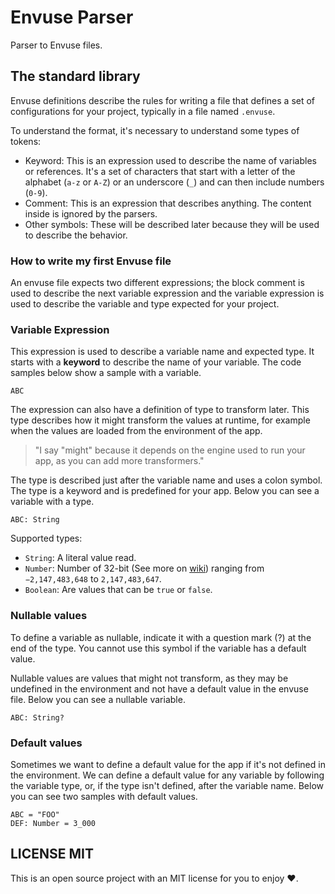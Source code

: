 # Envuse Parser

Parser to Envuse files.

## The standard library

Envuse definitions describe the rules for writing a file that defines a set of configurations for your project, typically in a file named `.envuse`.

To understand the format, it's necessary to understand some types of tokens:

- Keyword: This is an expression used to describe the name of variables or references. It's a set of characters that start with a letter of the alphabet (`a-z` or `A-Z`) or an underscore (`_`) and can then include numbers (`0-9`).
- Comment: This is an expression that describes anything. The content inside is ignored by the parsers.
- Other symbols: These will be described later because they will be used to describe the behavior.


### How to write my first Envuse file

An envuse file expects two different expressions; the block comment is used to describe the next variable expression and the variable expression is used to describe the variable and type expected for your project.

### Variable Expression

This expression is used to describe a variable name and expected type. It starts with a **keyword** to describe the name of your variable. The code samples below show a sample with a variable.

```envuse
ABC
```

The expression can also have a definition of type to transform later. This type describes how it might transform the values at runtime, for example when the values are loaded from the environment of the app.

> "I say "might" because it depends on the engine used to run your app, as you can add more transformers."

The type is described just after the variable name and uses a colon symbol. The type is a keyword and is predefined for your app. Below you can see a variable with a type.

```envuse
ABC: String
```

Supported types:

- `String`: A literal value read.
- `Number`: Number of 32-bit (See more on [wiki](https://en.wikipedia.org/wiki/32-bit_computing)) ranging from `−2,147,483,648` to `2,147,483,647`.
- `Boolean`: Are values that can be `true` or `false`.

### Nullable values

To define a variable as nullable, indicate it with a question mark (?) at the end of the type. You cannot use this symbol if the variable has a default value.

Nullable values are values that might not transform, as they may be undefined in the environment and not have a default value in the envuse file. Below you can see a nullable variable.

```envuse
ABC: String?
```

### Default values

Sometimes we want to define a default value for the app if it's not defined in the environment. We can define a default value for any variable by following the variable type, or, if the type isn't defined, after the variable name. Below you can see two samples with default values.

```envuse
ABC = "FOO"
DEF: Number = 3_000
```




## LICENSE MIT

This is an open source project with an MIT license for you to enjoy ❤️.
